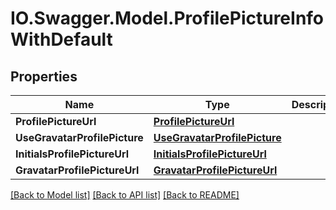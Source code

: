 # IO.Swagger.Model.ProfilePictureInfoWithDefault
## Properties

Name | Type | Description | Notes
------------ | ------------- | ------------- | -------------
**ProfilePictureUrl** | [**ProfilePictureUrl**](ProfilePictureUrl.md) |  | [optional] 
**UseGravatarProfilePicture** | [**UseGravatarProfilePicture**](UseGravatarProfilePicture.md) |  | 
**InitialsProfilePictureUrl** | [**InitialsProfilePictureUrl**](InitialsProfilePictureUrl.md) |  | 
**GravatarProfilePictureUrl** | [**GravatarProfilePictureUrl**](GravatarProfilePictureUrl.md) |  | 

[[Back to Model list]](../README.md#documentation-for-models) [[Back to API list]](../README.md#documentation-for-api-endpoints) [[Back to README]](../README.md)


